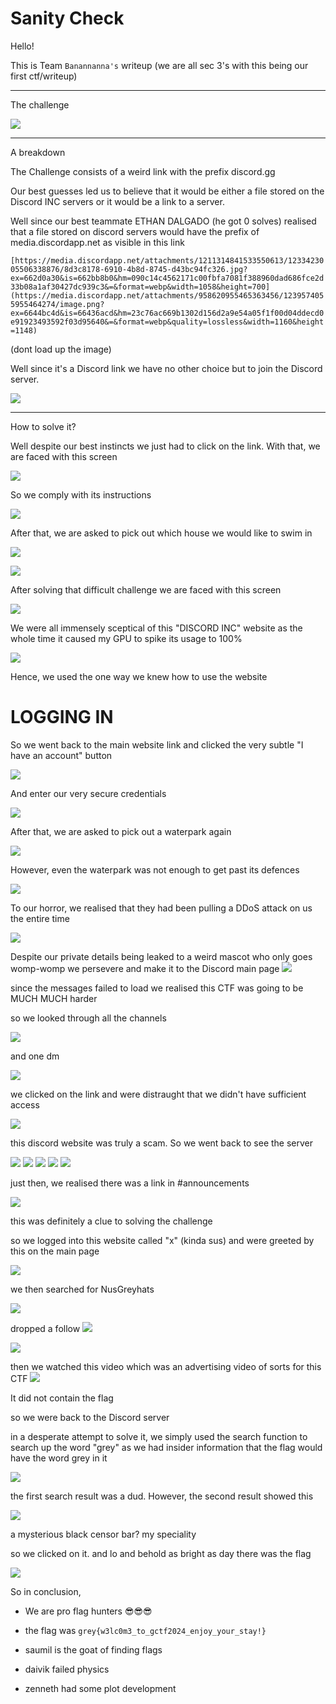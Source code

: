 # Sanity Check

Hello!

This is Team ```Banannanna's``` writeup (we are all sec 3's with this being our first ctf/writeup)

---

The challenge 

![](https://github.com/saumilthecode/A-writeup-of-sorts-greycattheflag/blob/main/Images/SCR-20240427-ivgj.png?raw=true)

---

A breakdown

The Challenge consists of a weird link with the prefix discord.gg

Our best guesses led us to believe that it would be either a file stored on the Discord INC servers or it would be a link to a server.

Well since our best teammate ETHAN DALGADO (he got 0 solves) realised that a file stored on discord servers would have the prefix of media.discordapp.net as visible in this link 

``` [https://media.discordapp.net/attachments/1211314841533550613/1233423005506338876/8d3c8178-6910-4b8d-8745-d43bc94fc326.jpg?ex=662d0a30&is=662bb8b0&hm=090c14c4562171c00fbfa7081f388960dad686fce2d33b08a1af30427dc939c3&=&format=webp&width=1058&height=700](https://media.discordapp.net/attachments/958620955465363456/1239574055955464274/image.png?ex=6644bc4d&is=66436acd&hm=23c76ac669b1302d156d2a9e54a05f1f00d04ddecd0e91923493592f03d95640&=&format=webp&quality=lossless&width=1160&height=1148) ```

(dont load up the image)

Well since it's a Discord link we have no other choice but to join the Discord server.

![](https://github.com/saumilthecode/A-writeup-of-sorts-greycattheflag/blob/main/Images/maxresdefault.jpg?raw=true)

---
How to solve it?

Well despite our best instincts we just had to click on the link. With that, we are faced with this screen

![](https://github.com/saumilthecode/A-writeup-of-sorts-greycattheflag/blob/main/Images/SCR-20240427-ixwn.png?raw=true)

So we comply with its instructions

![](https://github.com/saumilthecode/A-writeup-of-sorts-greycattheflag/blob/main/Images/SCR-20240427-ixyw.png?raw=true)

After that, we are asked to pick out which house we would like to swim in 

![](https://github.com/saumilthecode/A-writeup-of-sorts-greycattheflag/blob/main/Images/SCR-20240427-iyas.png?raw=true)

![](https://github.com/saumilthecode/A-writeup-of-sorts-greycattheflag/blob/main/Images/SCR-20240427-iydb.png?raw=true)

After solving that difficult challenge we are faced with this screen

![](https://github.com/saumilthecode/A-writeup-of-sorts-greycattheflag/blob/main/Images/SCR-20240427-iyff.png?raw=true)

We were all immensely sceptical of this "DISCORD INC" website as the whole time it caused my GPU to spike its usage to 100%

![](https://github.com/saumilthecode/A-writeup-of-sorts-greycattheflag/blob/main/Images/SCR-20240427-iypk.png?raw=true)

Hence, we used the one way we knew how to use the website

# LOGGING IN

So we went back to the main website link and clicked the very subtle "I have an account" button

![](https://github.com/saumilthecode/A-writeup-of-sorts-greycattheflag/blob/main/Images/SCR-20240427-iyve.png?raw=true)

And enter our very secure credentials

![](https://github.com/saumilthecode/A-writeup-of-sorts-greycattheflag/blob/main/Images/SCR-20240427-iyyj.png?raw=true)

After that, we are asked to pick out a waterpark again

![](https://github.com/saumilthecode/A-writeup-of-sorts-greycattheflag/blob/main/Images/SCR-20240427-izdl.png?raw=true)

However, even the waterpark was not enough to get past its defences

![](https://github.com/saumilthecode/A-writeup-of-sorts-greycattheflag/blob/main/Images/SCR-20240427-izkd.png?raw=true)

To our horror, we realised that they had been pulling a DDoS attack on us the entire time

![](https://github.com/saumilthecode/A-writeup-of-sorts-greycattheflag/blob/main/Images/SCR-20240427-iznl.png?raw=true)

Despite our private details being leaked to a weird mascot who only goes womp-womp we persevere and make it to the Discord main page
![](https://github.com/saumilthecode/A-writeup-of-sorts-greycattheflag/blob/main/Images/SCR-20240427-jdus.png?raw=true)

since the messages failed to load we realised this CTF was going to be MUCH MUCH harder 

so we looked through all the channels

![](https://github.com/saumilthecode/A-writeup-of-sorts-greycattheflag/blob/main/Images/SCR-20240427-jhpf.png?raw=true)

and one dm

![](https://github.com/saumilthecode/A-writeup-of-sorts-greycattheflag/blob/main/Images/SCR-20240427-jhqh.png?raw=true)

we clicked on the link and were distraught that we didn't have sufficient access

![](https://github.com/saumilthecode/A-writeup-of-sorts-greycattheflag/blob/main/Images/SCR-20240427-jhsv.png?raw=true)

this discord website was truly a scam. So we went back to see the server

![](https://github.com/saumilthecode/A-writeup-of-sorts-greycattheflag/blob/main/Images/SCR-20240427-jhwx.png?raw=true)
![](https://github.com/saumilthecode/A-writeup-of-sorts-greycattheflag/blob/main/Images/SCR-20240427-jhxw.png?raw=true)
![](https://github.com/saumilthecode/A-writeup-of-sorts-greycattheflag/blob/main/Images/SCR-20240427-jhzc.png?raw=true)
![](https://github.com/saumilthecode/A-writeup-of-sorts-greycattheflag/blob/main/Images/SCR-20240427-jias.png?raw=true)
![](https://github.com/saumilthecode/A-writeup-of-sorts-greycattheflag/blob/main/Images/SCR-20240427-jibo.png?raw=true)

just then, we realised there was a link in #announcements

![](https://github.com/saumilthecode/A-writeup-of-sorts-greycattheflag/blob/main/Images/SCR-20240427-jiea.png?raw=true)

this was definitely a clue to solving the challenge

so we logged into this website called "x" (kinda sus) and were greeted by this on the main page

![](https://github.com/saumilthecode/A-writeup-of-sorts-greycattheflag/blob/main/Images/SCR-20240427-jith.jpeg?raw=true)

we then searched for NusGreyhats

![](https://github.com/saumilthecode/A-writeup-of-sorts-greycattheflag/blob/main/Images/SCR-20240427-jive.jpeg?raw=true)

dropped a follow
![](https://github.com/saumilthecode/A-writeup-of-sorts-greycattheflag/blob/main/Images/SCR-20240427-jixh.png?raw=true)

![](https://github.com/saumilthecode/A-writeup-of-sorts-greycattheflag/blob/main/Images/SCR-20240427-jjas.png?raw=true)

then we watched this video which was an advertising video of sorts for this CTF
![](https://github.com/saumilthecode/A-writeup-of-sorts-greycattheflag/blob/main/Images/SCR-20240427-jjcw.png?raw=true)


It did not contain the flag

so we were back to the Discord server

in a desperate attempt to solve it, we simply used the search function to search up the word "grey" as we had insider information that the flag would have the word grey in it

![](https://github.com/saumilthecode/A-writeup-of-sorts-greycattheflag/blob/main/Images/SCR-20240427-jlnm.png?raw=true)

the first search result was a dud. However, the second result showed this

![](https://github.com/saumilthecode/A-writeup-of-sorts-greycattheflag/blob/main/Images/SCR-20240427-jlpd.png?raw=true)

a mysterious black censor bar?
my speciality

so we clicked on it. and lo and behold as bright as day there was the flag

![](https://github.com/saumilthecode/A-writeup-of-sorts-greycattheflag/blob/main/Images/SCR-20240427-jlpy.png?raw=true)

So in conclusion,

* We are pro flag hunters 😎😎😎

* the flag was ```grey{w3lc0m3_to_gctf2024_enjoy_your_stay!} ```


* saumil is the goat of finding flags

* daivik failed physics

* zenneth had some plot development 
